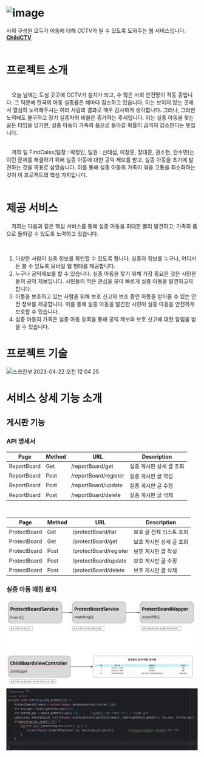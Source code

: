 # <img width="218" alt="image" src="https://user-images.githubusercontent.com/97227920/233664150-1a6a6e7b-b9a5-4502-9990-ece8c6963d67.png">

사회 구성원 모두가 아동에 대해 CCTV가 될 수 있도록 도와주는 웹 서비스입니다.
<br>
[**ChildCTV**](https://child-ctv.com)
<br>
<br>

# 프로젝트 소개
<br>
  오늘 날에는 도심 곳곳에 CCTV가 설치가 되고, 수 많은 사회 안전망이 작동 중입니다. 그 덕분에 한국의 아동 실종률은 해마다 감소하고 있습니다.
이는 보이지 않는 곳에서 열심히 노력해주시는 여러 사람의 결과로 매우 감사하게 생각합니다. 
그러나, 그러한 노력에도 불구하고 장기 실종자의 비율은 증가하는 추세입니다. 
이는 실종 아동을 찾는 골든 타임을 넘기면, 실종 아동이 가족의 품으로 돌아갈 확률이 급격히 감소한다는 뜻입니다.
<br>
<br>

  저희 팀 FirstCalss(팀장 : 박정인, 팀원 : 신태섭, 이창훈, 장대준, 권소현, 안수민)는 이런 문제를 해결하기 위해 
실종 아동에 대한 공익 제보를 받고, 실종 아동을 초기에 발견하는 것을 목표로 삼았습니다. 
이를 통해 실종 아동의 가족이 겪을 고통을 최소화하는 것이 이 프로젝트의 핵심 가치입니다.
<br>
<br>

# 제공 서비스
  저희는 다음과 같은 핵심 서비스를 통해 실종 아동을 최대한 빨리 발견하고, 가족의 품으로 돌아갈 수 있도록 노력하고 있습니다.
  
  
  
1. 다양한 사람이 실종 정보를 확인할 수 있도록 합니다. 실종자 정보를 누구나, 어디서든 볼 수 있도록 모바일 웹 형태를 제공합니다.
2. 누구나 공익제보를 할 수 있습니다. 실종 아동을 찾기 위해 가장 중요한 것은 시민분들의 공익 제보입니다. 시민들의 작은 관심을 모아 빠르게 실종 아동을 발견하고자 합니다.
3. 아동을 보호하고 있는 사람을 위해 보호 신고와 보호 중인 아동을 받아줄 수 있는 안전 정보를 제공합니다. 이를 통해 실종 아동을 발견한 시민이 실종 아동을 안전하게 보호할 수 있습니다.
4. 실종 아동의 가족은 실종 아동 등록을 통해 공익 제보와 보호 신고에 대한 알림을 받을 수 있습니다.

# 프로젝트 기술
![스크린샷 2023-04-22 오전 12 04 25](https://user-images.githubusercontent.com/97227920/233669939-4fbc6eed-2c68-41e2-a728-659bc8795cee.png)


# 서비스 상세 기능 소개

## 게시판 기능

### API 명세서
|Page|Method|URL|Description|
|----|----|----|----------|
|ReportBoard|Get|/reportBoard/get|실종 게시판 상세 글 조회|
|ReportBoard|Post|/reportBoard/register|실종 게시판 글 작성|
|ReportBoard|Post|/reportBoard/update|실종 게시판 글 수정|
|ReportBoard|Post|/reportBoard/delete|실종 게시판 글 삭제|

<br>

|Page|Method|URL|Description|
|----|----|----|----------|
|ProtectBoard|Get|/protectBoard/list|보호 글 전체 리스트 조회|
|ProtectBoard|Get|/protectBoard/get|보호 게시판 상세 글 조회|
|ProtectBoard|Post|/protectBoard/register|보호 게시판 글 작성|
|ProtectBoard|Post|/protectBoard/update|보호 게시판 글 수정|
|ProtectBoard|Post|/protectBoard/delete|보호 게시판 글 삭제|


### 실종 아동 매칭 로직

<img src="./Matching.png" />

<img src="./MatchingLogic.png" />
